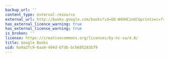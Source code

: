 ```yaml
---
backup_url: ''
content_type: external-resource
external_url: http://books.google.com/books?id=QO-W4UHCinUC&printsec=frontcover
has_external_licence_warning: true
has_external_license_warning: true
is_broken: ''
license: https://creativecommons.org/licenses/by-nc-sa/4.0/
title: Google Books
uid: 6a9a2fc9-6aa9-494d-bfdb-bcb605283b79
---
```

